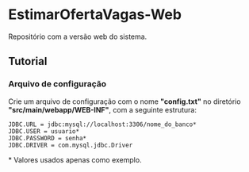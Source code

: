 # EstimarOfertaVagas-Web
Repositório com a versão web do sistema.

## Tutorial

### Arquivo de configuração

Crie um arquivo de configuração com o nome **"config.txt"** no diretório **"src/main/webapp/WEB-INF"**, com a seguinte estrutura:

```
JDBC.URL = jdbc:mysql://localhost:3306/nome_do_banco*
JDBC.USER = usuario*
JDBC.PASSWORD = senha*
JDBC.DRIVER = com.mysql.jdbc.Driver
```

\* Valores usados apenas como exemplo.
